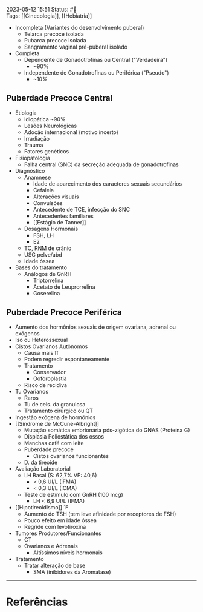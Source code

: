 2023-05-12 15:51
Status: #🌱  
Tags: [[Ginecologia]], [[Hebiatria]]
<br/>
- Incompleta (Variantes do desenvolvimento puberal)
	- Telarca precoce isolada
	- Pubarca precoce isolada
	- Sangramento vaginal pré-puberal isolado
- Completa
	- Dependente de Gonadotrofinas ou Central ("Verdadeira")
		- ~90%
	- Independente de Gonadotrofinas ou Periférica ("Pseudo")
		- ~10%
## Puberdade Precoce Central
- Etiologia
	- Idiopática ~90%
	- Lesões Neurológicas
	- Adoção internacional (motivo incerto)
	- Irradiação
	- Trauma
	- Fatores genéticos
- Fisiopatologia
	- Falha central (SNC) da secreção adequada de gonadotrofinas
- Diagnóstico
	- Anamnese
		- Idade de aparecimento dos caracteres sexuais secundários
		- Cefaleia
		- Alterações visuais
		- Convulsões
		- Antecedente de TCE, infecção do SNC
		- Antecedentes familiares
		- [[Estágio de Tanner]]
	- Dosagens Hormonais
		- FSH, LH
		- E2
	- TC, RNM de crânio
	- USG pelve/abd
	- Idade óssea
- Bases do tratamento
	- Análogos de GnRH
		- Triptorrelina
		- Acetato de Leuprorrelina
		- Goserelina
## Puberdade Precoce Periférica
- Aumento dos hormônios sexuais de origem ovariana, adrenal ou exógenos
- Iso ou Heterossexual
- Cistos Ovarianos Autônomos
	- Causa mais ff
	- Podem regredir espontaneamente
	- Tratamento
		- Conservador
		- Ooforoplastia
	- Risco de recidiva
- Tu Ovarianos
	- Raros
	- Tu de cels. da granulosa
	- Tratamento cirúrgico ou QT
- Ingestão exógena de hormônios
- [[Síndrome de McCune-Albright]]
	- Mutação somática embrionária pós-zigótica do GNAS (Proteína G)
	- Displasia Poliostática dos ossos
	- Manchas café com leite
	- Puberdade precoce
		- Cistos ovarianos funcionantes
	- D. da tireoide
- Avaliação Laboratorial
	- LH Basal (S: 62,7% VP: 40,6)
		- < 0,6 UI/L (IFMA)
		- < 0,3 UI/L (ICMA)
	- Teste de estímulo com GnRH (100 mcg)
		- LH < 6,9 UI/L (IFMA)
- [[Hipotireoidismo]] 1º
	- Aumento do TSH (tem leve afinidade por receptores de FSH)
	- Pouco efeito em idade óssea
	- Regride com levotiroxina
- Tumores Produtores/Funcionantes
	- CT
	- Ovarianos e Adrenais
		- Altíssimos níveis hormonais
- Tratamento
	- Tratar alteração de base
		- SMA (inibidores da Aromatase)
____
# Referências

